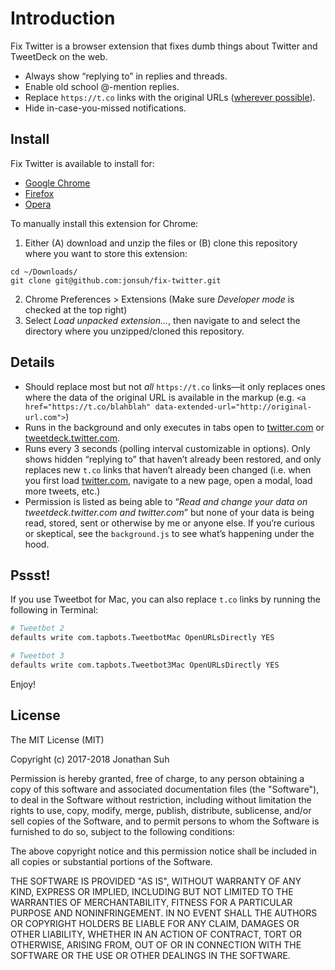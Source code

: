 # Introduction

Fix Twitter is a browser extension that fixes dumb things about Twitter and TweetDeck on the web.

- Always show “replying to” in replies and threads.
- Enable old school @-mention replies.
- Replace `https://t.co` links with the original URLs ([wherever possible](#details)).
- Hide in-case-you-missed notifications.

## Install

Fix Twitter is available to install for:
- [Google Chrome](https://chrome.google.com/webstore/detail/fix-twitter/gnmfhemkaclbeooiklobpejpoihpfnfd)
- [Firefox](https://addons.mozilla.org/en-US/firefox/addon/fix-twitter/)
- [Opera](https://addons.opera.com/en/extensions/details/fix-twitter/)

To manually install this extension for Chrome:

1. Either (A) download and unzip the files or (B) clone this repository where you want to store this extension:

```
cd ~/Downloads/
git clone git@github.com:jonsuh/fix-twitter.git
```

2. Chrome Preferences > Extensions (Make sure *Developer mode* is checked at the top right)
3. Select *Load unpacked extension...*, then navigate to and select the directory where you unzipped/cloned this repository.

## Details

- Should replace most but not *all* `https://t.co` links—it only replaces ones where the data of the original URL is available in the markup (e.g. `<a href="https://t.co/blahblah" data-extended-url="http://original-url.com">`)
- Runs in the background and only executes in tabs open to [twitter.com](https://twitter.com) or [tweetdeck.twitter.com](https://tweetdeck.twitter.com).
- Runs every 3 seconds (polling interval customizable in options). Only shows hidden “replying to” that haven’t already been restored, and only replaces new `t.co` links that haven’t already been changed (i.e. when you first load [twitter.com](https://twitter.com), navigate to a new page, open a modal, load more tweets, etc.)
- Permission is listed as being able to “*Read and change your data on tweetdeck.twitter.com and twitter.com*” but none of your data is being read, stored, sent or otherwise by me or anyone else. If you’re curious or skeptical, see the `background.js` to see what’s happening under the hood.

## Pssst!

If you use Tweetbot for Mac, you can also replace `t.co` links by running the following in Terminal:

```bash
# Tweetbot 2
defaults write com.tapbots.TweetbotMac OpenURLsDirectly YES

# Tweetbot 3
defaults write com.tapbots.Tweetbot3Mac OpenURLsDirectly YES
```

Enjoy!

## License

The MIT License (MIT)

Copyright (c) 2017-2018 Jonathan Suh

Permission is hereby granted, free of charge, to any person obtaining a copy of this software and associated documentation files (the "Software"), to deal in the Software without restriction, including without limitation the rights to use, copy, modify, merge, publish, distribute, sublicense, and/or sell copies of the Software, and to permit persons to whom the Software is furnished to do so, subject to the following conditions:

The above copyright notice and this permission notice shall be included in all copies or substantial portions of the Software.

THE SOFTWARE IS PROVIDED "AS IS", WITHOUT WARRANTY OF ANY KIND, EXPRESS OR IMPLIED, INCLUDING BUT NOT LIMITED TO THE WARRANTIES OF MERCHANTABILITY, FITNESS FOR A PARTICULAR PURPOSE AND NONINFRINGEMENT. IN NO EVENT SHALL THE AUTHORS OR COPYRIGHT HOLDERS BE LIABLE FOR ANY CLAIM, DAMAGES OR OTHER LIABILITY, WHETHER IN AN ACTION OF CONTRACT, TORT OR OTHERWISE, ARISING FROM, OUT OF OR IN CONNECTION WITH THE SOFTWARE OR THE USE OR OTHER DEALINGS IN THE SOFTWARE.
